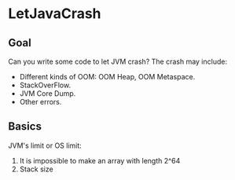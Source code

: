 # LetJavaCrash

## Goal
Can you write some code to let JVM crash? The crash may include:
* Different kinds of OOM: OOM Heap, OOM Metaspace.
* StackOverFlow.
* JVM Core Dump.
* Other errors.

## Basics

JVM's limit or OS limit:
1. It is impossible to make an array with length 2^64
2. Stack size
